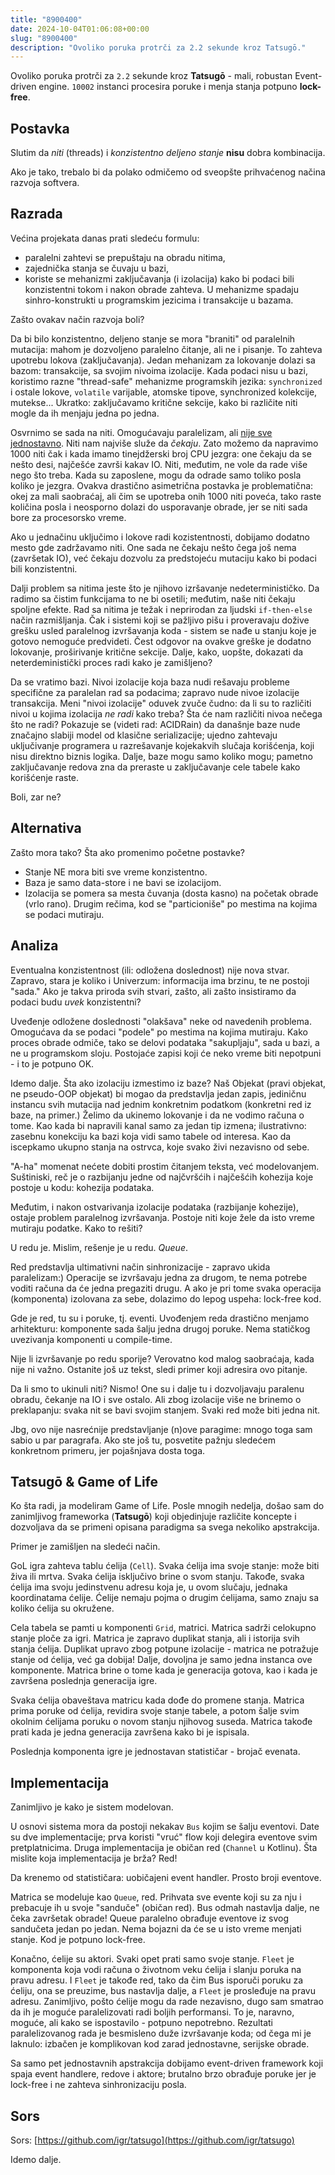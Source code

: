 ```yaml
---
title: "8900400"
date: 2024-10-04T01:06:08+00:00
slug: "8900400"
description: "Ovoliko poruka protrči za 2.2 sekunde kroz Tatsugō."
---
```


Ovoliko poruka protrči za `2.2` sekunde kroz **Tatsugō** - mali, robustan Event-driven engine. `10002` instanci procesira poruke i menja stanja potpuno **lock-free**.

## Postavka

Slutim da _niti_ (threads) i _konzistentno deljeno stanje_ **nisu** dobra kombinacija.

Ako je tako, trebalo bi da polako odmičemo od sveopšte prihvaćenog načina razvoja softvera.

## Razrada

Većina projekata danas prati sledeću formulu:
+ paralelni zahtevi se prepuštaju na obradu nitima,
+ zajednička stanja se čuvaju u bazi,
+ koriste se mehanizmi zaključavanja (i izolacija) kako bi podaci bili konzistentni tokom i nakon obrade zahteva. U mehanizme spadaju sinhro-konstrukti u programskim jezicima i transakcije u bazama.

Zašto ovakav način razvoja boli?

Da bi bilo konzistentno, deljeno stanje se mora "braniti" od paralelnih mutacija: mahom je dozvoljeno paralelno čitanje, ali ne i pisanje. To zahteva upotrebu lokova (zaključavanja). Jedan mehanizam za lokovanje dolazi sa bazom: transakcije, sa svojim nivoima izolacije. Kada podaci nisu u bazi, koristimo razne "thread-safe" mehanizme programskih jezika: `synchronized` i ostale lokove, `volatile` varijable, atomske tipove, synchronized kolekcije, mutekse... Ukratko: zaključavamo kritične sekcije, kako bi različite niti mogle da ih menjaju jedna po jedna.

Osvrnimo se sada na niti. Omogućavaju paralelizam, ali [nije sve jednostavno](https://oblac.rs/koliko-niti-moze-biti/). Niti nam najviše služe da _čekaju_. Zato možemo da napravimo 1000 niti čak i kada imamo tinejdžerski broj CPU jezgra: one čekaju da se nešto desi, najčešće završi kakav IO. Niti, međutim, ne vole da rade više nego što treba. Kada su zaposlene, mogu da odrade samo toliko posla koliko je jezgra. Ovakva drastično asimetrična postavka je problematična: okej za mali saobraćaj, ali čim se upotreba onih 1000 niti poveća, tako raste količina posla i neosporno dolazi do usporavanje obrade, jer se niti sada bore za procesorsko vreme.

Ako u jednačinu uključimo i lokove radi kozistentnosti, dobijamo dodatno mesto gde zadržavamo niti. One sada ne čekaju nešto čega još nema (završetak IO), već čekaju dozvolu za predstojeću mutaciju kako bi podaci bili konzistentni.

Dalji problem sa nitima jeste što je njihovo izršavanje nedeterminističko. Da radimo sa čistim funkcijama to ne bi osetili; međutim, naše niti čekaju spoljne efekte. Rad sa nitima je težak i neprirodan za ljudski `if-then-else` način razmišljanja. Čak i sistemi koji se pažljivo pišu i proveravaju dožive grešku usled paralelnog izvršavanja koda - sistem se nađe u stanju koje je gotovo nemoguće predvideti. Čest odgovor na ovakve greške je dodatno lokovanje, proširivanje kritične sekcije. Dalje, kako, uopšte, dokazati da neterdeministički proces radi kako je zamišljeno?

Da se vratimo bazi. Nivoi izolacije koja baza nudi rešavaju probleme specifične za paralelan rad sa podacima; zapravo nude nivoe izolacije transakcija. Meni "nivoi izolacije" oduvek zvuče čudno: da li su to različiti nivoi u kojima izolacija _ne radi_ kako treba? Šta će nam različiti nivoa nečega što ne radi? Pokazuje se (videti rad: ACIDRain) da današnje baze nude značajno slabiji model od klasične serializacije; ujedno zahtevaju uključivanje programera u razrešavanje kojekakvih slučaja korišćenja, koji nisu direktno biznis logika. Dalje, baze mogu samo koliko mogu; pametno zaključavanje redova zna da preraste u zaključavanje cele tabele kako korišćenje raste.

Boli, zar ne?

## Alternativa

Zašto mora tako? Šta ako promenimo početne postavke?
+ Stanje NE mora biti sve vreme konzistentno.
+ Baza je samo data-store i ne bavi se izolacijom.
+ Izolacija se pomera sa mesta čuvanja (dosta kasno) na početak obrade (vrlo rano). Drugim rečima, kod se "particioniše" po mestima na kojima se podaci mutiraju.

## Analiza

Eventualna konzistentnost (ili: odložena doslednost) nije nova stvar. Zapravo, stara je koliko i Univerzum: informacija ima brzinu, te ne postoji "sada." Ako je takva priroda svih stvari, zašto, ali zašto insistiramo da podaci budu _uvek_ konzistentni?

Uveđenje odložene doslednosti "olakšava" neke od navedenih problema. Omogućava da se podaci "podele" po mestima na kojima mutiraju. Kako proces obrade odmiče, tako se delovi podataka "sakupljaju", sada u bazi, a ne u programskom sloju. Postojaće zapisi koji će neko vreme biti nepotpuni - i to je potpuno OK.

Idemo dalje. Šta ako izolaciju izmestimo iz baze? Naš Objekat (pravi objekat, ne pseudo-OOP objekat) bi mogao da predstavlja jedan zapis, jediničnu instancu svih mutacija nad jednim konkretnim podatkom (konkretni red iz baze, na primer.) Želimo da ukinemo lokovanje i da ne vodimo računa o tome. Kao kada bi napravili kanal samo za jedan tip izmena; ilustrativno: zasebnu konekciju ka bazi koja vidi samo tabele od interesa. Kao da iscepkamo ukupno stanja na ostrvca, koje svako živi nezavisno od sebe.

"A-ha" momenat nećete dobiti prostim čitanjem teksta, već modelovanjem. Suštiniski, reč je o razbijanju jedne od najčvršćih i najčešćih kohezija koje postoje u kodu: kohezija podataka.

Međutim, i nakon ostvarivanja izolacije podataka (razbijanje kohezije), ostaje problem paralelnog izvršavanja. Postoje niti koje žele da isto vreme mutiraju podatke. Kako to rešiti?

U redu je. Mislim, rešenje je u redu. _Queue_.

Red predstavlja ultimativni način sinhronizacije - zapravo ukida paralelizam:) Operacije se izvršavaju jedna za drugom, te nema potrebe voditi računa da će jedna pregaziti drugu. A ako je pri tome svaka operacija (komponenta) izolovana za sebe, dolazimo do lepog uspeha: lock-free kod.

Gde je red, tu su i poruke, tj. eventi. Uvođenjem reda drastično menjamo arhitekturu: komponente sada šalju jedna drugoj poruke. Nema statičkog uvezivanja komponenti u compile-time.

Nije li izvršavanje po redu sporije? Verovatno kod malog saobraćaja, kada nije ni važno. Ostanite još uz tekst, sledi primer koji adresira ovo pitanje.

Da li smo to ukinuli niti? Nismo! One su i dalje tu i dozvoljavaju paralenu obradu, čekanje na IO i sve ostalo. Ali zbog izolacije više ne brinemo o preklapanju: svaka nit se bavi svojim stanjem. Svaki red može biti jedna nit.

Jbg, ovo nije nasrećnije predstavljanje (n)ove paragime: mnogo toga sam sabio u par paragrafa. Ako ste još tu, posvetite pažnju sledećem konkretnom primeru, jer pojašnjava dosta toga.

## Tatsugō & Game of Life

Ko šta radi, ja modeliram Game of Life. Posle mnogih nedelja, došao sam do zanimljivog frameworka (**Tatsugō**) koji objedinjuje različite koncepte i dozvoljava da se primeni opisana paradigma sa svega nekoliko apstrakcija.

Primer je zamišljen na sledeći način.

GoL igra zahteva tablu ćelija (`Cell`). Svaka ćelija ima svoje stanje: može biti živa ili mrtva. Svaka ćelija isključivo brine o svom stanju. Takođe, svaka ćelija ima svoju jedinstvenu adresu koja je, u ovom slučaju, jednaka koordinatama ćelije. Ćelije nemaju pojma o drugim ćelijama, samo znaju sa koliko ćelija su okružene.

Cela tabela se pamti u komponenti `Grid`, matrici. Matrica sadrži celokupno stanje ploče za igri. Matrica je zapravo duplikat stanja, ali i istorija svih stanja ćelija. Duplikat upravo zbog potpune izolacije - matrica ne potražuje stanje od ćelija, već ga dobija! Dalje, dovoljna je samo jedna instanca ove komponente. Matrica brine o tome kada je generacija gotova, kao i kada je završena poslednja generacija igre.

Svaka ćelija obaveštava matricu kada dođe do promene stanja. Matrica prima poruke od ćelija, revidira svoje stanje tabele, a potom šalje svim okolnim ćelijama poruku o novom stanju njihovog suseda. Matrica takođe prati kada je jedna generacija završena kako bi je ispisala.

Poslednja komponenta igre je jednostavan statističar - brojač evenata.

## Implementacija

Zanimljivo je kako je sistem modelovan.

U osnovi sistema mora da postoji nekakav `Bus` kojim se šalju eventovi. Date su dve implementacije; prva koristi "vruć" flow koji delegira eventove svim pretplatnicima. Druga implementacija je običan red (`Channel` u Kotlinu). Šta mislite koja implementacija je brža? Red!

Da krenemo od statističara: uobičajeni event handler. Prosto broji eventove.

Matrica se modeluje kao `Queue`, red. Prihvata sve evente koji su za nju i prebacuje ih u svoje "sanduče" (običan red). Bus odmah nastavlja dalje, ne čeka završetak obrade! Queue paralelno obrađuje eventove iz svog sandučeta jedan po jedan. Nema bojazni da će se u isto vreme menjati stanje. Kod je potpuno lock-free.

Konačno, ćelije su aktori. Svaki opet prati samo svoje stanje. `Fleet` je komponenta koja vodi računa o životnom veku ćelija i slanju poruka na pravu adresu. I `Fleet` je takođe red, tako da čim Bus isporuči poruku za ćeliju, ona se preuzime, bus nastavlja dalje, a `Fleet` je prosleđuje na pravu adresu. Zanimljivo, pošto ćelije mogu da rade nezavisno, dugo sam smatrao da ih je moguće paralelizovati radi boljih performansi. To je, naravno, moguće, ali kako se ispostavilo - potpuno nepotrebno. Rezultati paralelizovanog rada je besmisleno duže izvršavanje koda; od čega mi je laknulo: izbačen je komplikovan kod zarad jednostavne, serijske obrade.

Sa samo pet jednostavnih apstrakcija dobijamo event-driven framework koji spaja event handlere, redove i aktore; brutalno brzo obrađuje poruke jer je lock-free i ne zahteva sinhronizaciju posla.

## Sors

Sors: [https://github.com/igr/tatsugo](https://github.com/igr/tatsugo)

Idemo dalje.
